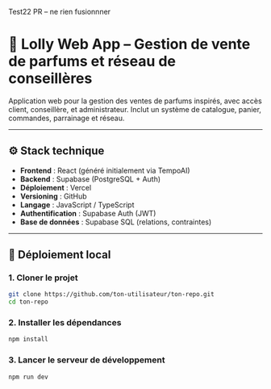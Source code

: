 Test22 PR – ne rien fusionnner
# 🌸 Lolly Web App – Gestion de vente de parfums et réseau de conseillères

Application web pour la gestion des ventes de parfums inspirés, avec accès client, conseillère, et administrateur. Inclut un système de catalogue, panier, commandes, parrainage et réseau.

---

## ⚙️ Stack technique

- **Frontend** : React (généré initialement via TempoAI)
- **Backend** : Supabase (PostgreSQL + Auth)
- **Déploiement** : Vercel
- **Versioning** : GitHub
- **Langage** : JavaScript / TypeScript
- **Authentification** : Supabase Auth (JWT)
- **Base de données** : Supabase SQL (relations, contraintes)

---

## 🚀 Déploiement local

### 1. Cloner le projet

```bash
git clone https://github.com/ton-utilisateur/ton-repo.git
cd ton-repo
```

### 2. Installer les dépendances

```bash
npm install
```

### 3. Lancer le serveur de développement

```bash
npm run dev
```
